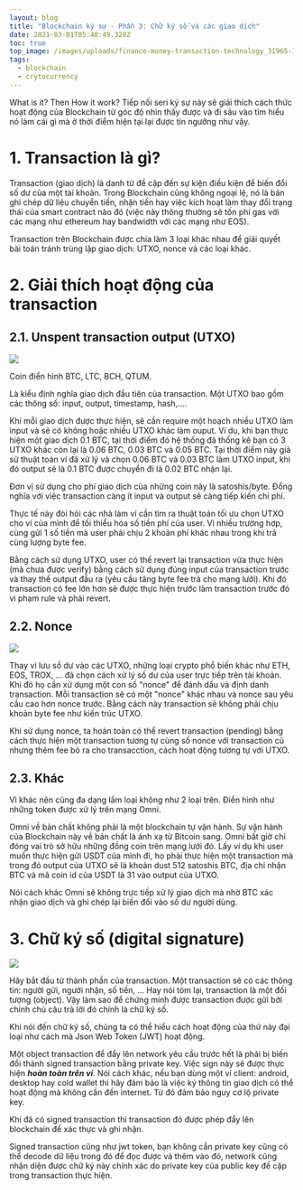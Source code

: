 ```yaml
---
layout: blog
title: "Blockchain ký sự - Phần 3: Chữ ký số và các giao dịch"
date: 2021-03-01T05:40:49.328Z
toc: true
top_image: /images/uploads/finance-money-transaction-technology_31965-1134.jpg
tags:
  - blockchain
  - crytocurrency
---
```

What is it? Then How it work? Tiếp nối seri ký sự này sẽ giải thích cách thức hoạt động của Blockchain từ góc độ nhìn thấy được và đi sâu vào tìm hiểu nó làm cái gì mà ở thời điểm hiện tại lại được tín ngưỡng như vậy.
<!-- more -->
# 1. Transaction là gì?

Transaction (giao dịch) là danh từ đề cập đến sự kiện điều kiện để biến đổi số dư của một tài khoản. Trong Blockchain cũng không ngoại lệ, nó là bản ghi chép dữ liệu chuyển tiền, nhận tiền hay việc kích hoạt làm thay đổi trạng thái của smart contract nào đó (việc này thông thường sẽ tốn phí gas với các mạng như ethereum hay bandwidth với các mạng như EOS).

Transaction trên Blockchain được chia làm 3 loại khác nhau để giải quyết bài toán tránh trùng lặp giao dịch: UTXO, nonce và các loại khác.

# 2. Giải thích hoạt động của transaction

## 2.1. Unspent transaction output (UTXO)

![](https://blog.lopp.net/content/images/uploads/downloaded_images/The-Challenges-of-Optimizing-Unspent-Output-Selection/1-5uICL2T5PLZ4arzHXlA6sQ.png)

Coin điển hình BTC, LTC, BCH, QTUM.

Là kiểu định nghĩa giao dịch đầu tiên của transaction. Một UTXO bao gồm các thông số: input, output, timestamp, hash,....

Khi mỗi giao dịch được thực hiện, sẽ cần require một hoạch nhiều UTXO làm input và sẽ có không hoặc nhiều UTXO khác làm ouput. Ví dụ, khi bạn thực hiện một giao dịch 0.1 BTC, tại thời điểm đó hệ thống đã thống kê bạn có 3 UTXO khác còn lại là 0.06 BTC, 0.03 BTC và 0.05 BTC. Tại thời điểm này giả sử thuật toán ví đã xử lý và chọn 0.06 BTC và 0.03 BTC làm UTXO input, khi đó output sẽ là 0.1 BTC được chuyển đi là 0.02 BTC nhận lại.

Đơn vị sử dụng cho phí giao dịch của những coin này là satoshis/byte. Đồng nghĩa với việc transaction càng ít input và output sẽ càng tiếp kiến chi phí.

Thực tế này đòi hỏi các nhà làm ví cần tìm ra thuật toán tối ưu chọn UTXO cho ví của mình để tối thiểu hóa số tiền phí của user. Vì nhiều trường hơp, cùng gửi 1 số tiền mà user phải chịu 2 khoản phí khác nhau trong khi trả cùng lượng byte fee.

Bằng cách sử dụng UTXO, user có thể revert lại transaction vừa thực hiện (mà chưa được verify) bằng cách sử dụng đúng input của transaction trước và thay thế output đầu ra (yêu cầu tăng byte fee trả cho mạng lưới). Khi đó transaction có fee lớn hơn sẽ được thực hiện trước làm transaction trước đó vi phạm rule và phải revert.

## 2.2. Nonce

![](https://i0.wp.com/cryptodose.co/wp-content/uploads/2020/08/HNN-final-01-01-1.jpg)

Thay vì lưu số dư vào các UTXO, những loại crypto phổ biến khác như ETH, EOS, TROX, ... đã chọn cách xử lý số dư của user trực tiếp trên tài khoản. Khi đó họ cần xử dụng một con số "nonce" để đánh dấu và định danh transaction. Mỗi transaction sẽ có một "nonce" khác nhau và nonce sau yêu cầu cao hơn nonce trước. Bằng cách này transaction sẽ không phải chịu khoản byte fee như kiến trúc UTXO.

Khi sử dụng nonce, ta hoàn toàn có thể revert transaction (pending) bằng cách thực hiện một transaction tương tự cùng số nonce với transaction cũ nhưng thêm fee bỏ ra cho transacction, cách hoạt động tương tự với UTXO.

## 2.3. Khác

Vì khác nên cũng đa dạng lắm loại không như 2 loại trên. Điển hình như những token được xử lý trên mạng Omni.

Omni về bản chất không phải là một blockchain tự vận hành. Sự vận hành của Blockchain này về bản chất là ánh xạ từ Bitcoin sang. Omni bất giờ chỉ đóng vai trò sở hữu những đồng coin trên mạng lưới đó. Lấy ví dụ khi user muốn thực hiện gửi USDT của mình đi, họ phải thực hiện một transaction mà trong đó output của UTXO sẽ là khoản dust 512 satoshis BTC, địa chỉ nhận BTC và mã coin id của USDT là 31 vào output của UTXO.

Nói cách khác Omni sẽ không trực tiếp xử lý giao dịch mà nhờ BTC xác nhận giao dịch và ghi chép lại biến đổi vào số dư người dùng.

# 3. Chữ ký số (digital signature)

![](https://www.smartdatacollective.com/wp-content/uploads/2019/05/digital-signature-data.jpg)

Hãy bắt đầu từ thành phần của transaction. Một transaction sẽ có các thông tin: người gửi, người nhận, số tiền, ... Hay nói tóm lại, transaction là một đối tượng (object). Vậy làm sao để chứng minh được transaction được gửi bởi chính chủ câu trả lời đó chính là chữ ký số.

Khi nói đến chữ ký số, chúng ta có thể hiểu cách hoạt động của thứ này đại loại như cách mà Json Web Token (JWT) hoạt động.

Một object transaction để đẩy lên network yêu cầu trước hết là phải bị biến đổi thành signed transaction bằng private key. Việc sign này sẽ được thực hiện ***hoàn toàn trên ví***. Nói cách khác, nếu bạn dùng một ví client: android, desktop hay cold wallet thì hãy đảm bảo là việc ký thông tin giao dịch có thể hoạt động mà không cần đến internet. Từ đó đảm bảo nguy cơ lộ private key.

Khi đã có signed transaction thì transaction đó được phép đẩy lên blockchain để xác thực và ghi nhận.

Signed transaction cũng như jwt token, bạn không cần private key cũng có thể decode dữ liệu trong đó để đọc được và thêm vào đó, network cũng nhận diện được chữ ký này chính xác do private key của public key đề cập trong transaction thực hiện.